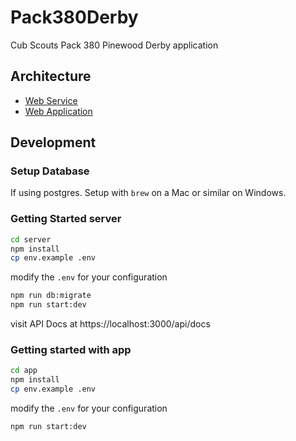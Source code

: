 # Pack380Derby
Cub Scouts Pack 380 Pinewood Derby application

## Architecture

- [Web Service](./server)
- [Web Application](./client)

## Development

### Setup Database

If using postgres. Setup with `brew` on a Mac or similar on Windows.


### Getting Started server

```bash
cd server
npm install
cp env.example .env
```

modify the `.env` for your configuration

```bash
npm run db:migrate
npm run start:dev
```


visit API Docs at https://localhost:3000/api/docs

### Getting started with app

```bash
cd app
npm install
cp env.example .env
```

modify the `.env` for your configuration

```bash
npm run start:dev
```